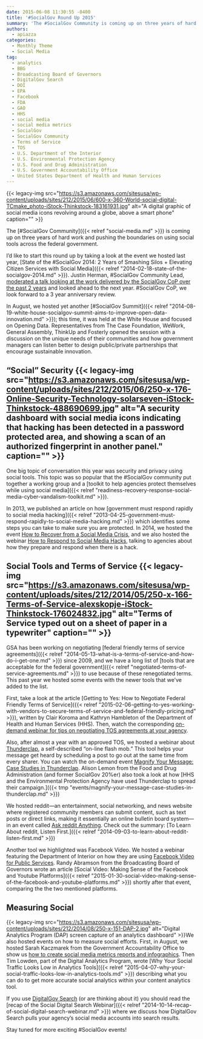 ```yaml
---
date: 2015-06-08 11:30:55 -0400
title: '#SocialGov Round Up 2015'
summary: 'The #SocialGov Community is coming up on three years of hard work and pushing the boundaries on using social tools across the federal government. I&rsquo;d like to start this round up by taking a look at the event we hosted last year, State of the #SocialGov 2014: 2 Years of Smashing Silos + Elevating Citizen'
authors:
  - apiazza
categories:
  - Monthly Theme
  - Social Media
tag:
  - analytics
  - BBG
  - Broadcasting Board of Governors
  - DigitalGov Search
  - DOI
  - EPA
  - Facebook
  - FDA
  - GAO
  - HHS
  - social media
  - social media metrics
  - SocialGov
  - SocialGov Community
  - Terms of Service
  - TOS
  - U.S. Department of the Interior
  - U.S. Environmental Protection Agency
  - U.S. Food and Drug Administration
  - U.S. Government Accountability Office
  - United States Department of Health and Human Services
---
```


{{< legacy-img src="https://s3.amazonaws.com/sitesusa/wp-content/uploads/sites/212/2015/06/600-x-360-World-social-digital-TCmake_photo-iStock-Thinkstock-183161931.jpg" alt="A digital graphic of social media icons revolving around a globe, above a smart phone" caption="" >}} 

The [#SocialGov Community]({{< relref "social-media.md" >}}) is coming up on three years of hard work and pushing the boundaries on using social tools across the federal government.

I’d like to start this round up by taking a look at the event we hosted last year, [State of the #SocialGov 2014: 2 Years of Smashing Silos + Elevating Citizen Services with Social Media]({{< relref "2014-02-18-state-of-the-socialgov-2014.md" >}}). Justin Herman, #SocialGov Community Lead, [moderated a talk looking at the work delivered by the SocialGov CoP over the past 2 years](https://youtu.be/5vyAlqOEsuM) and looked ahead to the next year. #SocialGov CoP, we look forward to a 3 year anniversary review.

In August, we hosted yet another [#SocialGov Summit]({{< relref "2014-08-19-white-house-socialgov-summit-aims-to-improve-open-data-innovation.md" >}}); this time, it was held at the White House and focused on Opening Data. Representatives from The Case Foundation, WeWork, General Assembly, ThinkUp and Fosterly opened the session with a discussion on the unique needs of their communities and how government managers can listen better to design public/private partnerships that encourage sustainable innovation.

## “Social” Security {{< legacy-img src="https://s3.amazonaws.com/sitesusa/wp-content/uploads/sites/212/2015/06/250-x-176-Online-Security-Technology-solarseven-iStock-Thinkstock-488690699.jpg" alt="A security dashboard with social media icons indicating that hacking has been detected in a password protected area, and showing a scan of an authorized fingerprint in another panel." caption="" >}} 

One big topic of conversation this year was security and privacy using social tools. This topic was so popular that the #SocialGov community put together a working group and a [toolkit to help agencies protect themselves while using social media]({{< relref "readiness-recovery-response-social-media-cyber-vandalism-toolkit.md" >}}).

In 2013, we published an article on how [government must respond rapidly to social media hacking]({{< relref "2013-04-25-government-must-respond-rapidly-to-social-media-hacking.md" >}}) which identifies some steps you can take to make sure you are protected. In 2014, we hosted the event [How to Recover from a Social Media Crisis](https://youtu.be/K0yy3wviTvM), and we also hosted the webinar [How to Respond to Social Media Hacks](https://youtu.be/tesgduqeyjI), talking to agencies about how they prepare and respond when there is a hack.

## Social Tools and Terms of Service {{< legacy-img src="https://s3.amazonaws.com/sitesusa/wp-content/uploads/sites/212/2014/05/250-x-166-Terms-of-Service-alexskopje-iStock-Thinkstock-176024832.jpg" alt="Terms of Service typed out on a sheet of paper in a typewriter" caption="" >}} 

GSA has been working on negotiating [federal friendly terms of service agreements]({{< relref "2014-05-13-what-is-a-terms-of-service-and-how-do-i-get-one.md" >}}) since 2009, and we have a long list of [tools that are acceptable for the federal government]({{< relref "negotiated-terms-of-service-agreements.md" >}}) to use because of these renegotiated terms. This past year we hosted some events with the newer tools that we’ve added to the list.

First, take a look at the article [Getting to Yes: How to Negotiate Federal Friendly Terms of Service]({{< relref "2015-02-06-getting-to-yes-working-with-vendors-to-secure-terms-of-service-and-federal-friendly-pricing.md" >}}), written by Clair Koroma and Kathryn Hambleton of the Department of Health and Human Services (HHS). Then, watch the corresponding [on-demand webinar for tips on negotiating TOS agreements at your agency](https://youtu.be/wc13slb9by4).

Also, after almost a year with an approved TOS, we hosted a webinar about [Thunderclap](https://www.thunderclap.it), a self-described “on-line flash mob.” This tool helps your message get heard by scheduling a post to go out at the same time from every sharer. You can watch the on-demand event [Magnify Your Message: Case Studies in Thunderclap](https://youtu.be/QuACkq02GVw). Alison Lemon from the Food and Drug Administration (and former SocialGov 20%er) also took a look at how [HHS and the Environmental Protection Agency have used Thunderclap to spread their campaign.]({{< tmp "events/magnify-your-message-case-studies-in-thunderclap.md" >}})

We hosted reddit—an entertainment, social networking, and news website where registered community members can submit content, such as text posts or direct links, making it essentially an online bulletin board system—in an event called [Ask reddit Anything](https://youtu.be/FFYIQVMAA8I). Check out the summary: [To Learn About reddit, Listen First.]({{< relref "2014-09-03-to-learn-about-reddit-listen-first.md" >}})

Another tool we highlighted was Facebook Video. We hosted a webinar featuring the Department of Interior on how they are using [Facebook Video for Public Services](https://youtu.be/zygCpN7Vq30). Randy Abramson from the Broadcasting Board of Governors wrote an article [Social Video: Making Sense of the Facebook and Youtube Platforms]({{< relref "2015-01-30-social-video-making-sense-of-the-facebook-and-youtube-platforms.md" >}}) shortly after that event, comparing the the two mentioned platforms.

## Measuring Social

{{< legacy-img src="https://s3.amazonaws.com/sitesusa/wp-content/uploads/sites/212/2014/08/250-x-151-DAP-2.jpg" alt="Digital Analytics Program (DAP) screen capture of an analytics dashboard" >}}We also hosted events on how to measure social efforts. First, in August, we hosted Sarah Kaczmarek from the Government Accountability Office to show us [how to create social media metrics reports and infographics](https://youtu.be/YqgKTgvARfM). Then Tim Lowden, part of the Digital Analytics Program, wrote [Why Your Social Traffic Looks Low in Analytics Tools]({{< relref "2015-04-07-why-your-social-traffic-looks-low-in-analytics-tools.md" >}}) describing what you can do to get more accurate social analytics within your content analytics tool.

If you use [DigitalGov Search](http://search.WHATEVER) (or are thinking about it) you should read the [recap of the Social Digital Search Webinar]({{< relref "2014-10-14-recap-of-social-digital-search-webinar.md" >}}) where we discuss how DigitalGov Search pulls your agency’s social media accounts into search results.

Stay tuned for more exciting #SocialGov events!